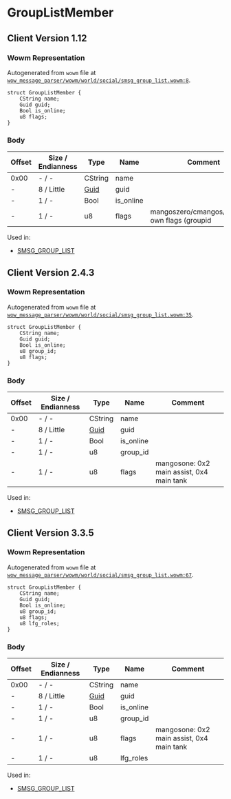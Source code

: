 # GroupListMember

## Client Version 1.12

### Wowm Representation

Autogenerated from `wowm` file at [`wow_message_parser/wowm/world/social/smsg_group_list.wowm:8`](https://github.com/gtker/wow_messages/tree/main/wow_message_parser/wowm/world/social/smsg_group_list.wowm#L8).
```rust,ignore
struct GroupListMember {
    CString name;
    Guid guid;
    Bool is_online;
    u8 flags;
}
```
### Body

| Offset | Size / Endianness | Type | Name | Comment |
| ------ | ----------------- | ---- | ---- | ------- |
| 0x00 | - / - | CString | name |  |
| - | 8 / Little | [Guid](../types/packed-guid.md) | guid |  |
| - | 1 / - | Bool | is_online |  |
| - | 1 / - | u8 | flags | mangoszero/cmangos/vmangos: own flags (groupid | (assistant?0x80:0)) |


Used in:
* [SMSG_GROUP_LIST](smsg_group_list.md)

## Client Version 2.4.3

### Wowm Representation

Autogenerated from `wowm` file at [`wow_message_parser/wowm/world/social/smsg_group_list.wowm:35`](https://github.com/gtker/wow_messages/tree/main/wow_message_parser/wowm/world/social/smsg_group_list.wowm#L35).
```rust,ignore
struct GroupListMember {
    CString name;
    Guid guid;
    Bool is_online;
    u8 group_id;
    u8 flags;
}
```
### Body

| Offset | Size / Endianness | Type | Name | Comment |
| ------ | ----------------- | ---- | ---- | ------- |
| 0x00 | - / - | CString | name |  |
| - | 8 / Little | [Guid](../types/packed-guid.md) | guid |  |
| - | 1 / - | Bool | is_online |  |
| - | 1 / - | u8 | group_id |  |
| - | 1 / - | u8 | flags | mangosone: 0x2 main assist, 0x4 main tank |


Used in:
* [SMSG_GROUP_LIST](smsg_group_list.md)

## Client Version 3.3.5

### Wowm Representation

Autogenerated from `wowm` file at [`wow_message_parser/wowm/world/social/smsg_group_list.wowm:67`](https://github.com/gtker/wow_messages/tree/main/wow_message_parser/wowm/world/social/smsg_group_list.wowm#L67).
```rust,ignore
struct GroupListMember {
    CString name;
    Guid guid;
    Bool is_online;
    u8 group_id;
    u8 flags;
    u8 lfg_roles;
}
```
### Body

| Offset | Size / Endianness | Type | Name | Comment |
| ------ | ----------------- | ---- | ---- | ------- |
| 0x00 | - / - | CString | name |  |
| - | 8 / Little | [Guid](../types/packed-guid.md) | guid |  |
| - | 1 / - | Bool | is_online |  |
| - | 1 / - | u8 | group_id |  |
| - | 1 / - | u8 | flags | mangosone: 0x2 main assist, 0x4 main tank |
| - | 1 / - | u8 | lfg_roles |  |


Used in:
* [SMSG_GROUP_LIST](smsg_group_list.md)

